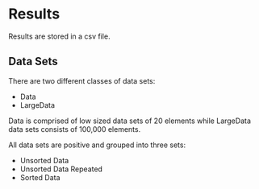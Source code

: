 # Results
Results are stored in a csv file.
## Data Sets
There are two different classes of data sets:
- Data
- LargeData

Data is comprised of low sized data sets of 20 elements while LargeData data sets consists of 100,000 elements.

All data sets are positive and grouped into three sets:
- Unsorted Data
- Unsorted Data Repeated
- Sorted Data
